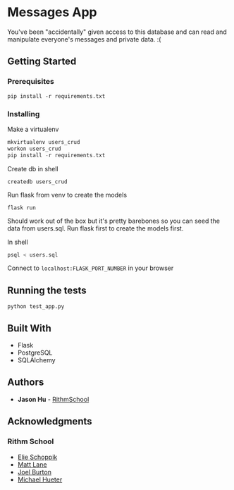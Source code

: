 # Messages App

You've been "accidentally" given access to this database and can read and manipulate everyone's messages and private data. :(

## Getting Started

### Prerequisites

```
pip install -r requirements.txt
```

### Installing

Make a virtualenv

```python
mkvirtualenv users_crud
workon users_crud
pip install -r requirements.txt
```

Create db in shell

```
createdb users_crud
```

Run flask from venv to create the models

```
flask run
```

Should work out of the box but it's pretty barebones so you can seed the data from users.sql. Run flask first to create the models first.

In shell

```sh
psql < users.sql
```

Connect to `localhost:FLASK_PORT_NUMBER` in your browser

## Running the tests

```
python test_app.py
```

## Built With

- Flask
- PostgreSQL
- SQLAlchemy

## Authors

- **Jason Hu** - [RithmSchool](https://github.com/rithmschool)

## Acknowledgments

### Rithm School

- [Elie Schoppik](https://github.com/elie)
- [Matt Lane](https://github.com/mmmaaatttttt/)
- [Joel Burton](https://github.com/joelburton/)
- [Michael Hueter](https://github.com/hueter)
